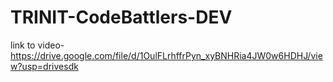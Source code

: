 # TRINIT-CodeBattlers-DEV

link to video- https://drive.google.com/file/d/1OulFLrhffrPyn_xyBNHRia4JW0w6HDHJ/view?usp=drivesdk
